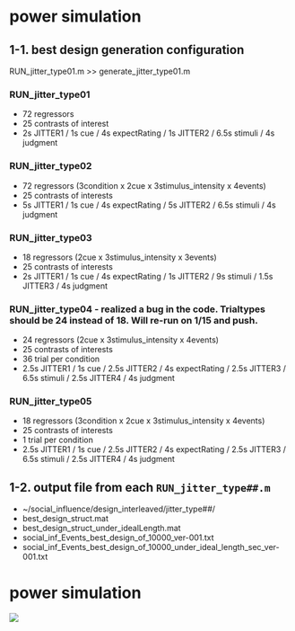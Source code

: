 # power simulation

## 1-1. best design generation configuration
RUN_jitter_type01.m >> generate_jitter_type01.m

### RUN_jitter_type01
* 72 regressors
* 25 contrasts of interest
* 2s JITTER1 /  1s cue / 4s expectRating / 1s JITTER2 / 6.5s stimuli / 4s judgment

### RUN_jitter_type02
* 72 regressors (3condition x 2cue x 3stimulus_intensity x 4events)
* 25 contrasts of interests
* 5s JITTER1 /  1s cue / 4s expectRating / 5s JITTER2 / 6.5s stimuli / 4s judgment

### RUN_jitter_type03
* 18 regressors (2cue x 3stimulus_intensity x 3events)
* 25 contrasts of interests
* 2s JITTER1 /  1s cue / 4s expectRating / 1s JITTER2 / 9s stimuli / 1.5s JITTER3 / 4s judgment

### RUN_jitter_type04 - realized a bug in the code. Trialtypes should be 24 instead of 18. Will re-run on 1/15 and push.
* 24 regressors (2cue x 3stimulus_intensity x 4events)
* 25 contrasts of interests
* 36 trial per condition
* 2.5s JITTER1 /  1s cue / 2.5s JITTER2 / 4s expectRating / 2.5s JITTER3 / 6.5s stimuli / 2.5s JITTER4 / 4s judgment

### RUN_jitter_type05
* 18 regressors (3condition x 2cue x 3stimulus_intensity x 4events)
* 25 contrasts of interests
* 1 trial per condition
* 2.5s JITTER1 /  1s cue / 2.5s JITTER2 / 4s expectRating / 2.5s JITTER3 / 6.5s stimuli / 2.5s JITTER4 / 4s judgment


## 1-2. output file from each `RUN_jitter_type##.m`
* ~/social_influence/design_interleaved/jitter_type##/
* best_design_struct.mat
* best_design_struct_under_idealLength.mat
* social_inf_Events_best_design_of_10000_ver-001.txt
* social_inf_Events_best_design_of_10000_under_ideal_length_sec_ver-001.txt

# power simulation
![](https://github.com/spatialtopology/social_influence/blob/PVC_interleave/scripts/power_stimulation/powersimulation_codemap.png)
